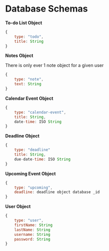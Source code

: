 # Database Schemas

**To-do List Object**

```Javascript   
{
    type: "todo",
    title: String
} 
```

**Notes Object**

There is only ever 1 note object for a given user

```Javascript   
{
    type: "note",
    text: String
} 
```

**Calendar Event Object**

```Javascript   
{
    type: "calendar-event",
    title: String,
    date-time: ISO String
} 
```

**Deadline Object**

```Javascript   
{
    type: "deadline"
    title: String,
    due-date-time: ISO String
} 
```

**Upcoming Event Object**

```Javascript   
{
    type: "upcoming",
    deadline: deadline object database _id
} 
```

**User Object**

```Javascript   
{
    type: "user",
    firstName: String
    lastName: String
    username: String
    password: String
} 
```
